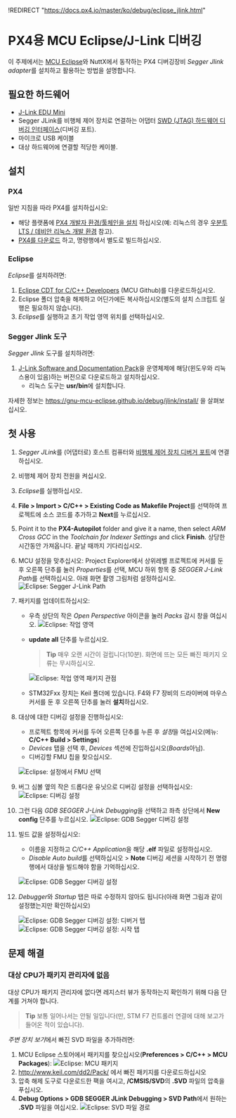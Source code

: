 !REDIRECT "https://docs.px4.io/master/ko/debug/eclipse_jlink.html"

# PX4용 MCU Eclipse/J-Link 디버깅

이 주제에서는 [MCU Eclipse](https://gnu-mcu-eclipse.github.io/)와 NuttX에서 동작하는 PX4 디버깅장비 *Segger Jlink adapter*를 설치하고 활용하는 방법을 설명합니다.


## 필요한 하드웨어

- [J-Link EDU Mini](https://www.segger.com/products/debug-probes/j-link/models/j-link-edu-mini/)
- Segger JLink를 비행체 제어 장치로 연결하는 어댑터 [SWD (JTAG) 하드웨어 디버깅 인터페이스](../debug/swd_debug.md)(디버깅 포트).
- 마이크로 USB 케이블
- 대상 하드웨어에 연결할 적당한 케이블.

## 설치

### PX4

일반 지침을 따라 PX4를 설치하십시오:
- 해당 플랫폼에 [PX4 개발자 환경/툴체인을 설치](../setup/dev_env.md) 하십시오(예: 리눅스의 경우 [우분투 LTS / 데비안 리눅스 개발 환경](../setup/dev_env_linux_ubuntu.md) 참고).
- [PX4를 다운로드](../setup/building_px4.md) 하고, 명령행에서 별도로 빌드하십시오.

### Eclipse

*Eclipse*를 설치하려면:
1. [Eclipse CDT for C/C++ Developers](https://github.com/gnu-mcu-eclipse/org.eclipse.epp.packages/releases/) (MCU Github)를 다운로드하십시오.
1. Eclipse 폴더 압축을 해제하고 어딘가에든 복사하십시오(별도의 설치 스크립트 실행은 필요하지 않습니다).
1. *Eclipse*를 실행하고 초기 작업 영역 위치를 선택하십시오.

### Segger Jlink 도구

*Segger Jlink* 도구를 설치하려면:
1. [J-Link Software and Documentation Pack](https://www.segger.com/downloads/jlink/#J-LinkSoftwareAndDocumentationPack)을 운영체제에 해당(윈도우와 리눅스용이 있음)하는 버전으로 다운로드하고 설치하십시오.
   - 리눅스 도구는 **usr/bin**에 설치합니다.

자세한 정보는 https://gnu-mcu-eclipse.github.io/debug/jlink/install/ 을 살펴보십시오.

## 첫 사용

1. *Segger JLink*를 (어댑터로) 호스트 컴퓨터와 [비행체 제어 장치 디버거 포트](../debug/swd_debug.md)에 연결하십시오.
1. 비행체 제어 장치 전원을 켜십시오.
1. *Eclipse*를 실행하십시오.
1. **File > Import > C/C++ > Existing Code as Makefile Project**를 선택하여 프로젝트에 소스 코드를 추가하고 **Next**를 누르십시오.
1. Point it to the **PX4-Autopilot** folder and give it a name, then select *ARM Cross GCC* in the *Toolchain for Indexer Settings* and click **Finish**. 상당한 시간동안 가져옵니다. 끝날 때까지 기다리십시오.
1. MCU 설정을 맞추십시오: Project Explorer에서 상위레벨 프로젝트에 커서를 둔 후 오른쪽 단추를 눌러 *Properties*를 선택, MCU 하위 항목 중 *SEGGER J-Link Path*를 선택하십시오. 아래 화면 촬영 그림처럼 설정하십시오. ![Eclipse: Segger J-Link Path](../../assets/debug/eclipse_segger_jlink_path.png)
1. 패키지를 업데이트하십시오:
   - 우측 상단의 작은 *Open Perspective* 아이콘을 눌러 *Packs* 감시 창을 여십시오. ![Eclipse: 작업 영역](../../assets/debug/eclipse_workspace_perspective.png)
   - **update all** 단추를 누르십시오.

     > **Tip** 매우 오랜 시간이 걸립니다(10분). 화면에 뜨는 모든 빠진 패키지 오류는 무시하십시오.

     ![Eclipse: 작업 영역 패키지 관점](../../assets/debug/eclipse_packs_perspective.jpg)
   - STM32Fxx 장치는 Keil 폴더에 있습니다. F4와 F7 장비의 드라이버에 마우스 커서를 둔 후 오른쪽 단추를 눌러 **설치**하십시오.
1. 대상에 대한 디버깅 설정을 진행하십시오:
   - 프로젝트 항목에 커서를 두어 오른쪽 단추를 누른 후 *설정*을 여십시오(메뉴:  **C/C++ Build > Settings**)
   - *Devices* 탭을 선택 후, *Devices* 섹션에 진입하십시오(*Boards*아님).
   - 디버깅할 FMU 칩을 찾으십시오.

   ![Eclipse: 설정에서 FMU 선택](../../assets/debug/eclipse_settings_devices_fmu.png)
1. 버그 심볼 옆의 작은 드롭다운 유닛으로 디버깅 설정을 선택하십시오:![Eclipse: 디버깅 설정](../../assets/debug/eclipse_settings_debug_config.png)
1. 그런 다음  *GDB SEGGER J-Link Debugging*을 선택하고 좌측 상단에서 **New config** 단추를 누르십시오. ![Eclipse: GDB Segger 디버깅 설정](../../assets/debug/eclipse_settings_debug_config_gdb_segger.png)
1. 빌드 값을 설정하십시오:
   - 이름을 지정하고 *C/C++ Application*을 해당 **.elf** 파일로 설정하십시오.
   - *Disable Auto build*를 선택하십시오 > **Note** 디버깅 세션을 시작하기 전 명령행에서 대상을 빌드해야 함을 기억하십시오.

   ![Eclipse: GDB Segger 디버깅 설정](../../assets/debug/eclipse_settings_debug_config_gdb_segger_build_config.png)
1. *Debugger*와 *Startup* 탭은 따로 수정하지 않아도 됩니다(아래 화면 그림과 같이 설정했는지만 확인하십시오)

   ![Eclipse: GDB Segger 디버깅 설정: 디버거 탭](../../assets/debug/eclipse_settings_debug_config_gdb_segger_build_config_debugger_tab.png) ![Eclipse: GDB Segger 디버깅 설정: 시작 탭](../../assets/debug/eclipse_settings_debug_config_gdb_segger_build_config_startup_tab.png)


## 문제 해결

### 대상 CPU가 패키지 관리자에 없음

대상 CPU가 패키지 관리자에 없다면 레지스터 뷰가 동작하는지 확인하기 위해 다음 단계를 거쳐야 합니다.

> **Tip** 보통 일어나서는 안될 일입니다(만, STM F7 컨트롤러 연결에 대해 보고가 들어온 적이 있습니다).

*주변 장치 보기*에서 빠진 SVD 파일을 추가하려면:
1. MCU Eclipse 스토어에서 패키지를 찾으십시오(**Preferences > C/C++ > MCU Packages**): ![Eclipse: MCU 패키지](../../assets/debug/eclipse_mcu_packages.png)
2. http://www.keil.com/dd2/Pack/ 에서 빠진 패키지를 다운로드하십시오
3. 압축 해제 도구로 다운로드한 팩을 여시고, **/CMSIS/SVD**의 **.SVD** 파일의 압축을 푸십시오.
4. **Debug Options > GDB SEGGER JLink Debugging > SVD Path**에서 원하는 **.SVD** 파일을 여십시오. ![Eclipse: SVD 파일 경로](../../assets/debug/eclipse_svd_file_path.png)
